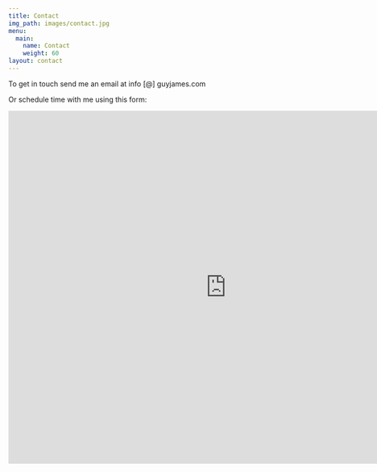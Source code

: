 ```yaml
---
title: Contact
img_path: images/contact.jpg
menu:
  main:
    name: Contact
    weight: 60
layout: contact
---
```


To get in touch send me an email at info [@] guyjames.com

Or schedule time with me using this form:

<iframe src="https://calendar.zoho.eu/eventreqForm/zz080112304c704f6230a3a46e40fd0d283d3524aae81a282464e135f2cd12b1dccf6bb85fc10bafe9053ec91cfb72f8a0932f0f2a?theme=7&l=en&tz=Europe/Madrid" frameBorder="0" scrolling="no" marginWidth="0" border="0px" marginHeight="0"height="700px" width="864px" allowTransparency="true" align="center"/></iframe>
